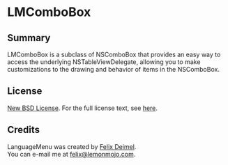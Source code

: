 LMComboBox
==========

Summary
-------

LMComboBox is a subclass of NSComboBox that provides an easy way to access the underlying NSTableViewDelegate, allowing you to make customizations to the drawing and behavior of items in the NSComboBox.

License
-------

[New BSD License](http://en.wikipedia.org/wiki/BSD_licenses). For the full license text, see [here](https://raw.github.com/LemonMojo/LMComboBox/master/License).

Credits
-------
LanguageMenu was created by [Felix Deimel](https://github.com/LemonMojo).</br>
You can e-mail me at <felix@lemonmojo.com>.
